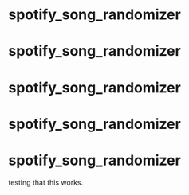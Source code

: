# spotify_song_randomizer
# spotify_song_randomizer
# spotify_song_randomizer
# spotify_song_randomizer
# spotify_song_randomizer
testing that this works.